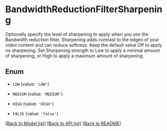 # BandwidthReductionFilterSharpening

Optionally specify the level of sharpening to apply when you use the Bandwidth reduction filter.  Sharpening adds contrast to the edges of your video content and can reduce softness. Keep the default value Off to apply no sharpening. Set Sharpening strength to Low to apply a minimal amount of sharpening, or High to apply a maximum amount of sharpening.

## Enum

* `LOW` (value: `'LOW'`)

* `MEDIUM` (value: `'MEDIUM'`)

* `HIGH` (value: `'HIGH'`)

* `FALSE` (value: `'false'`)

[[Back to Model list]](../README.md#documentation-for-models) [[Back to API list]](../README.md#documentation-for-api-endpoints) [[Back to README]](../README.md)


